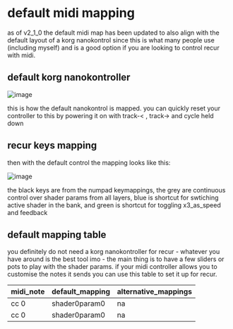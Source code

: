 # default midi mapping

as of v2_1_0 the default midi map has been updated to also align with the default layout of a korg nanokontrol since this is what many people use (including myself) and is a good option if you are looking to control recur with midi.

## default korg nanokontroller

![image](https://user-images.githubusercontent.com/12017938/76709106-3a0ddc00-66fc-11ea-9a65-d4f5677fc9c5.png)

this is how the default nanokontrol is mapped. you can quickly reset your controller to this by powering it on with track-< , track-> and cycle held down

## recur keys mapping

then with the default control the mapping looks like this: 

![image](https://user-images.githubusercontent.com/12017938/76710388-7430ab00-6707-11ea-9afa-70c6573f5ca4.png)

the black keys are from the numpad keymappings, the grey are continuous control over shader params from all layers, blue is shortcut for swtiching active shader in the bank, and green is shortcut for toggling x3_as_speed and feedback

## default mapping table

you definitely do not need a korg nanokontroller for recur - whatever you have around is the best tool imo - the main thing is to have a few sliders or pots to play with the shader params. if your midi controller allows you to customise the notes it sends you can use this table to set it up for recur.

midi_note | default_mapping | alternative_mappings
--- | --- | ---
cc 0 | shader0param0 | na
cc 0 | shader0param0 | na